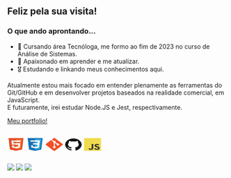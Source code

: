 ## Feliz pela sua visita!
### O que ando aprontando...

- 🔭 Cursando área Tecnóloga, me formo ao fim de 2023 no curso de Análise de Sistemas.
- 📖 Apaixonado em aprender e me atualizar.
- 🎖️ Estudando e linkando meus conhecimentos aqui.

Atualmente estou mais focado em entender plenamente as ferramentas do Git/GitHub e em desenvolver projetos baseados na realidade comercial, em JavaScript.<br>
E futuramente, irei estudar Node.JS e Jest, respectivamente.

<a href = "https://lohanjr.github.io/portfolio/" target="_blank">Meu portfolio!</a>

<div style="display: inline_block"><br>

  <img align="center" alt="HTML5" height="30" width="40" src="https://github.com/devicons/devicon/blob/master/icons/html5/html5-original.svg">
  
  <img align="center" alt="CSS3" height="30" width="40" src="https://github.com/devicons/devicon/blob/master/icons/css3/css3-original.svg">
  
  <img align="center" alt="Git" height="30" width="40" src="https://github.com/devicons/devicon/blob/master/icons/git/git-original.svg">
  
  <img align="center" alt="GitHub" height="30" width="40" src="https://github.com/devicons/devicon/blob/master/icons/github/github-original.svg">
  
  <img align="center" alt="JavaScript" height="30" width="40" src="https://github.com/devicons/devicon/blob/master/icons/javascript/javascript-original.svg">
  
</div>

##

<div>

  <a href = "https://instagram.com/lohanjr" target="_blank"><img src="https://img.shields.io/badge/Instagram-833AB4?style=for-the-badge&logo=instagram&logoColor=white" target="_blank"></a>
  <a href = "mailto:lohan.costa11@gmail.com"><img src="https://img.shields.io/badge/-Gmail-%23333?style=for-the-badge&logo=gmail&logoColor=white" target="_blank"></a>
  <a href = "https://www.linkedin.com/in/lohan-costa-de-carvalho" target="_blank"><img src="https://img.shields.io/badge/-LinkedIn-%230077B5?style=for-the-badge&logo=linkedin&logoColor=white" target="_blank"></a>

</div>
